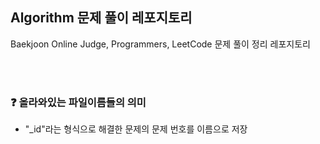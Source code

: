 ## Algorithm 문제 풀이 레포지토리

Baekjoon Online Judge, Programmers, LeetCode 문제 풀이 정리 레포지토리


     
 
</br>
</br>

### ❓ 올라와있는 파일이름들의 의미

- "_id"라는 형식으로 해결한 문제의 문제 번호를 이름으로 저장
